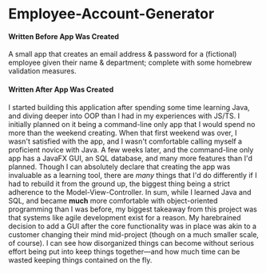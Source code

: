 # Employee-Account-Generator
#### Written Before App Was Created
A small app that creates an email address &amp; password for a (fictional) employee given their name &amp; department; complete with some homebrew validation measures.

#### Written After App Was Created
I started building this application after spending some time learning Java, and diving deeper into OOP than I had in my experiences with JS/TS. I initially planned on it 
being a command-line only app that I would spend no more than the weekend creating. When that first weekend was over, I wasn't satisfied with the app, and I wasn't comfortable 
calling myself a proficient novice with Java. A few weeks later, and the command-line only app has a JavaFX GUI, an SQL database, and many more features than I'd planned. 
Though I can absolutely declare that creating the app was invaluable as a learning tool, there are _many_ things that I'd do differently if I had to rebuild it from the 
ground up, the biggest thing being a strict adherence to the Model-View-Controller.
In sum, while I learned Java and SQL, and became **much** more comfortable with object-oriented programming than I was before, my biggest takeaway from this project was that 
systems like agile development exist for a reason. My harebrained decision to add a GUI after the core functionality was in place was akin to a customer changing their mind 
mid-project (though on a much smaller scale, of course). I can see how disorganized things can become without serious effort being put into keep things together—and how much
time can be wasted keeping things contained on the fly.
